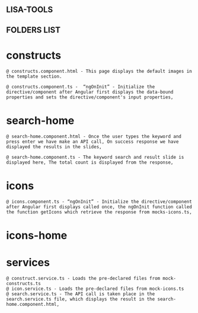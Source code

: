 LISA-TOOLS
----------


FOLDERS LIST
------------
# constructs 
	@ constructs.component.html - This page displays the default images in the template section.  

	@ constructs.component.ts -  “ngOnInit” - Initialize the directive/component after Angular first displays the data-bound properties and sets the directive/component's input properties,

# search-home
	@ search-home.component.html - Once the user types the keyword and press enter we have make an API call, On success response we have displayed the results in the slides, 

	@ search-home.component.ts - The keyword search and result slide is displayed here, The total count is displayed from the response,

# icons
	@ icons.component.ts - “ngOnInit” - Initialize the directive/component after Angular first displays called once, the ngOnInit function called the function getIcons which retrieve the response from mocks-icons.ts,

# icons-home

# services
	@ construct.service.ts - Loads the pre-declared files from mock-constructs.ts
	@ icon.service.ts - Loads the pre-declared files from mock-icons.ts
	@ search.service.ts - The API call is taken place in the search.service.ts file, which displays the result in the search-home.component.html,
	
 

